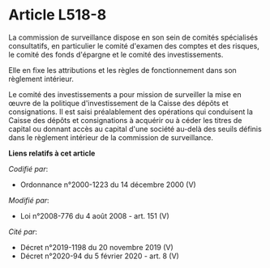 # Article L518-8

La commission de surveillance dispose en son sein de comités spécialisés consultatifs, en particulier le comité d'examen des
comptes et des risques, le comité des fonds d'épargne et le comité des investissements.

Elle en fixe les attributions et les règles de fonctionnement dans son règlement intérieur.

Le comité des investissements a pour mission de surveiller la mise en œuvre de la politique d'investissement de la Caisse des
dépôts et consignations. Il est saisi préalablement des opérations qui conduisent la Caisse des dépôts et consignations à
acquérir ou à céder les titres de capital ou donnant accès au capital d'une société au-delà des seuils définis dans le
règlement intérieur de la commission de surveillance.

**Liens relatifs à cet article**

_Codifié par_:

  - Ordonnance n°2000-1223 du 14 décembre 2000 (V)

_Modifié par_:

  - Loi n°2008-776 du 4 août 2008 - art. 151 (V)

_Cité par_:

  - Décret n°2019-1198 du 20 novembre 2019 (V)
  - Décret n°2020-94 du 5 février 2020 - art. 8 (V)
